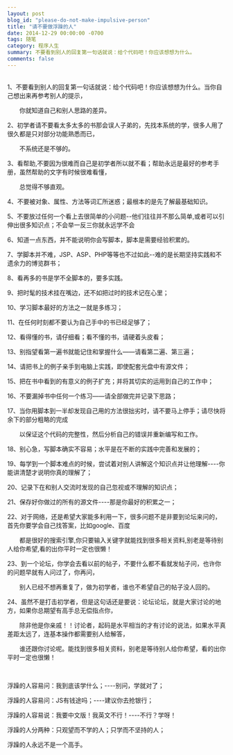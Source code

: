 ```yaml
---
layout: post
blog_id: "please-do-not-make-impulsive-person"
title: "请不要做浮躁的人"
date: 2014-12-29 00:00:00 -0700
tags: 随笔
category: 程序人生
summary: 不要看到别人的回复第一句话就说：给个代码吧！你应该想想为什么。
comments: false
---
```

<br>
1、不要看到别人的回复第一句话就说：给个代码吧！你应该想想为什么。当你自己想出来再参考别人的提示，

&emsp;&emsp;你就知道自己和别人思路的差异。

2、初学者请不要看太多太多的书那会误人子弟的，先找本系统的学，很多人用了很久都是只对部分功能熟悉而已，

&emsp;&emsp;不系统还是不够的。

3、看帮助,不要因为很难而自己是初学者所以就不看；帮助永远是最好的参考手册，虽然帮助的文字有时候很难看懂，

&emsp;&emsp;总觉得不够直观。

4、不要被对象、属性、方法等词汇所迷惑；最根本的是先了解最基础知识。

5、不要放过任何一个看上去很简单的小问题--他们往往并不那么简单,或者可以引伸出很多知识点；不会举一反三你就永远学不会

6、知道一点东西，并不能说明你会写脚本，脚本是需要经验积累的。

7、学脚本并不难，JSP、ASP、PHP等等也不过如此--难的是长期坚持实践和不遗余力的博览群书；

8、看再多的书是学不全脚本的，要多实践。

9、把时髦的技术挂在嘴边，还不如把过时的技术记在心里；

10、学习脚本最好的方法之一就是多练习；

11、在任何时刻都不要认为自己手中的书已经足够了；

12、看得懂的书，请仔细看；看不懂的书，请硬着头皮看；

13、别指望看第一遍书就能记住和掌握什么——请看第二遍、第三遍；

14、请把书上的例子亲手到电脑上实践，即使配套光盘中有源文件；

15、把在书中看到的有意义的例子扩充；并将其切实的运用到自己的工作中；

16、不要漏掉书中任何一个练习——请全部做完并记录下思路；

17、当你用脚本到一半却发现自己用的方法很拙劣时，请不要马上停手；请尽快将余下的部分粗略的完成

&emsp;&emsp;以保证这个代码的完整性，然后分析自己的错误并重新编写和工作。

18、别心急，写脚本确实不容易；水平是在不断的实践中完善和发展的；

19、每学到一个脚本难点的时候，尝试着对别人讲解这个知识点并让他理解----你能讲清楚才说明你真的理解了；

20、记录下在和别人交流时发现的自己忽视或不理解的知识点；

21、保存好你做过的所有的源文件----那是你最好的积累之一；

22、对于网络，还是希望大家能多利用一下，很多问题不是非要到论坛来问的，首先你要学会自己找答案，比如google、百度

&emsp;&emsp;都是很好的搜索引擎,你只要输入关键字就能找到很多相关资料,别老是等待别人给你希望,看的出你平时一定也很懒！

23、到一个论坛，你学会去看以前的帖子，不要什么都不看就发帖子问，也许你的问题早就有人问过了，你再问，

&emsp;&emsp;别人已经不想再重复了，做为初学者，谁也不希望自己的帖子没人回的。

24、虽然不是打击初学者，但是这句话还是要说：论坛论坛，就是大家讨论的地方，如果你总期望有高手总无偿指点你，

&emsp;&emsp;除非他是你亲戚！！讨论者，起码是水平相当的才有讨论的说法，如果水平真差距太远了，连基本操作都需要别人给解答，

&emsp;&emsp;谁还跟你讨论呢。能找到很多相关资料，别老是等待别人给你希望，看的出你平时一定也很懒！

<br>

浮躁的人容易问：我到底该学什么；----别问，学就对了；

浮躁的人容易问：JS有钱途吗；----建议你去抢银行；

浮躁的人容易说：我要中文版！我英文不行！----不行？学呀！

浮躁的人分两种：只观望而不学的人；只学而不坚持的人；

浮躁的人永远不是一个高手。


